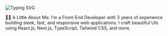 ![Typing SVG](https://readme-typing-svg.herokuapp.com/?lines=Hi+there+👋%3BWelcome+to+my+profile!&size=25&color=3cf200)

👨‍💻 A Little About Me:
I’m a Front-End Developer with 3 years of experience building sleek, fast, and responsive web applications. 
I craft beautiful UIs using React.js, Next.js, TypeScript, Tailwind CSS, and more.


<!--
**Nabitha/Nabitha** is a ✨ _special_ ✨ repository because its `README.md` (this file) appears on your GitHub profile.

Here are some ideas to get you started:

- 🔭 I’m currently working on ...
- 🌱 I’m currently learning ...
- 👯 I’m looking to collaborate on ...
- 🤔 I’m looking for help with ...
- 💬 Ask me about ...
- 📫 How to reach me: ...
- 😄 Pronouns: ...
- ⚡ Fun fact: ...
-->
